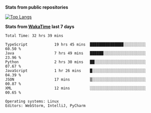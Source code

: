 **Stats from public repositories**  

[![Top Langs](https://github-readme-stats.vercel.app/api/top-langs/?username=hyoghurt&layout=compact&exclude_repo=multiserver,docker_compose&langs_count=6)](https://github.com/anuraghazra/github-readme-stats)

**Stats from [WakaTime](https://wakatime.com) last 7 days**  
<!--START_SECTION:waka-->

```text
Total Time: 32 hrs 39 mins

TypeScript            19 hrs 45 mins  ███████████████░░░░░░░░░░   60.50 %
Java                  7 hrs 49 mins   ██████░░░░░░░░░░░░░░░░░░░   23.96 %
Python                2 hrs 30 mins   ██░░░░░░░░░░░░░░░░░░░░░░░   07.67 %
JavaScript            1 hr 26 mins    █░░░░░░░░░░░░░░░░░░░░░░░░   04.39 %
JSON                  17 mins         ▒░░░░░░░░░░░░░░░░░░░░░░░░   00.87 %
XML                   12 mins         ░░░░░░░░░░░░░░░░░░░░░░░░░   00.65 %

Operating systems: Linux
Editors: WebStorm, IntelliJ, PyCharm
```

<!--END_SECTION:waka-->
